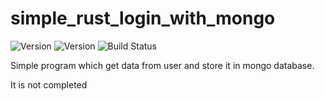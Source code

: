 # simple_rust_login_with_mongo

![Version](https://img.shields.io/badge/work-inprogress-yellow.svg)
![Version](https://img.shields.io/badge/version-0.0.1-blue.svg)
![Build Status](https://img.shields.io/badge/build-failing-red.svg)

Simple program which get data from user and store it in mongo database.

It is not completed
